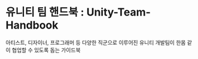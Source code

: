 # 유니티 팀 핸드북 : Unity-Team-Handbook

아티스트, 디자이너, 프로그래머 등 다양한 직군으로 이루어진 유니티 개발팀이 한몸 같이 협업할 수 있도록 돕는 가이드북
